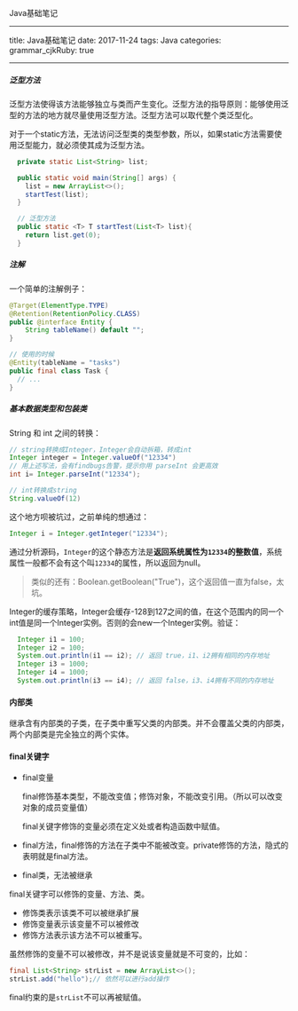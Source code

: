 Java基础笔记

---
title: Java基础笔记
date: 2017-11-24
tags: Java
categories: 
grammar_cjkRuby: true

---

##### 泛型方法

泛型方法使得该方法能够独立与类而产生变化。泛型方法的指导原则：能够使用泛型的方法的地方就尽量使用泛型方法。泛型方法可以取代整个类泛型化。

对于一个static方法，无法访问泛型类的类型参数，所以，如果static方法需要使用泛型能力，就必须使其成为泛型方法。

```java
  private static List<String> list;

  public static void main(String[] args) {
    list = new ArrayList<>();
    startTest(list);
  }

  // 泛型方法
  public static <T> T startTest(List<T> list){
    return list.get(0);
  }
```

##### 注解

一个简单的注解例子：

```java
@Target(ElementType.TYPE)
@Retention(RetentionPolicy.CLASS)
public @interface Entity {
    String tableName() default "";
}

// 使用的时候
@Entity(tableName = "tasks")
public final class Task {
  // ...
}
```

##### 基本数据类型和包装类

String 和 int 之间的转换：

```java
// string转换成Integer，Integer会自动拆箱，转成int
Integer integer = Integer.valueOf("12334")
// 用上述写法，会有findbugs告警，提示你用 parseInt 会更高效
int i= Integer.parseInt("12334");

// int转换成string
String.valueOf(12)
```

这个地方呗被坑过，之前单纯的想通过：

```java
Integer i = Integer.getInteger("12334");
```

通过分析源码，`Integer`的这个静态方法是**返回系统属性为`12334`的整数值**，系统属性一般都不会有这个叫`12334`的属性，所以返回为null。

> 类似的还有：Boolean.getBoolean("True")，这个返回值一直为false，太坑。

Integer的缓存策略，Integer会缓存-128到127之间的值，在这个范围内的同一个int值是同一个Integer实例。否则的会new一个Integer实例。验证：

```java
  Integer i1 = 100;
  Integer i2 = 100;
  System.out.println(i1 == i2); // 返回 true，i1、i2拥有相同的内存地址
  Integer i3 = 1000;
  Integer i4 = 1000;
  System.out.println(i3 == i4); // 返回 false，i3、i4拥有不同的内存地址
```

#### 内部类

继承含有内部类的子类，在子类中重写父类的内部类。并不会覆盖父类的内部类，两个内部类是完全独立的两个实体。

#### final关键字

* final变量

  final修饰基本类型，不能改变值；修饰对象，不能改变引用。（所以可以改变对象的成员变量值）

  final关键字修饰的变量必须在定义处或者构造函数中赋值。


* final方法，final修饰的方法在子类中不能被改变。private修饰的方法，隐式的表明就是final方法。
* final类，无法被继承

final关键字可以修饰的变量、方法、类。

- 修饰类表示该类不可以被继承扩展
- 修饰变量表示该变量不可以被修改
- 修饰方法表示该方法不可以被重写。

虽然修饰的变量不可以被修改，并不是说该变量就是不可变的，比如：

```java
final List<String> strList = new ArrayList<>();
strList.add("hello");// 依然可以进行add操作
```

final约束的是`strList`不可以再被赋值。